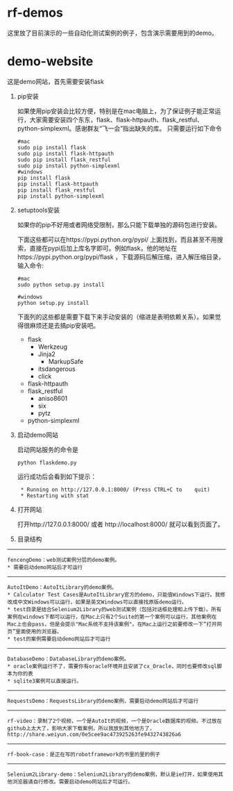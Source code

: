 # rf-demos
这里放了目前演示的一些自动化测试案例的例子，包含演示需要用到的demo。

# demo-website
这是demo网站，首先需要安装flask

1. pip安装

    如果使用pip安装会比较方便，特别是在mac电脑上，为了保证例子能正常运行，大家需要安装四个东东，flask、flask-httpauth、flask_restful、python-simplexml。感谢群友“飞一会”指出缺失的库。
只需要运行如下命令

    ```
    #mac
    sudo pip install flask
    sudo pip install flask-httpauth
    sudo pip install flask_restful
    sudo pip install python-simplexml
    #windows
    pip install flask
    pip install flask-httpauth
    pip install flask_restful
    pip install python-simplexml
    ```

2. setuptools安装

    如果你的pip不好用或者网络受限制，那么只能下载单独的源码包进行安装。
    
    下面这些都可以在https://pypi.python.org/pypi/ 上面找到，而且甚至不用搜索，直接在pypi后加上库名字即可。例如flask，他的地址在https://pypi.python.org/pypi/flask ，下载源码后解压缩，进入解压缩目录，输入命令:

    ```
    #mac
    sudo python setup.py install
    
    #windows
    python setup.py install

    ```
    
    下面列的这些都是需要下载下来手动安装的（缩进是表明依赖关系）。如果觉得很麻烦还是去搞pip安装吧。

    * flask
        * Werkzeug
        * Jinja2
            * MarkupSafe
        * itsdangerous
        * click
    * flask-httpauth
    * flask_restful        * aniso8601        * six		* pytz	* python-simplexml


3. 启动demo网站

    启动网站服务的命令是

    ```
    python flaskdemo.py
    ```

    运行成功后会看到如下提示：
    
    ```
     * Running on http://127.0.0.1:8000/ (Press CTRL+C to    quit)
     * Restarting with stat
     ```

4. 打开网站
     
    打开http://127.0.0.1:8000/ 或者 http://localhost:8000/ 就可以看到页面了。

5. 目录结构

- - -

    fencengDemo：web测试案例分层的demo案例。
    * 需要启动demo网站后才可运行

- - - 

    AutoItDemo：AutoItLibrary的demo案例。
    * Calculator Test Cases是AutoItLibrary官方的demo，只能值Windows下运行。我修改成中文Windows可以运行，如果是英文Windows可以直接找原版demo运行。
    * test目录是结合Selenium2Library的web测试案例（包括对话框处理和上传下载）。所有案例在windows下都可以运行，在Mac上只有2个Suite的第一个案例可以运行，其他案例在Mac上也会pass，但是会提示"Mac系统不支持该案例"。在Mac上运行之前要修改一下“打开网页”里面使用的浏览器。
    * test的案例需要启动demo网站后才可运行

- - -

    DatabaseDemo：DatabaseLibrary的demo案例。
    * oracle案例运行不了，需要你有oracle环境并且安装了cx_Oracle，同时也要修改sql脚本为你的表
    * sqlite3案例可以直接运行。

- - - 

    RequestsDemo：RequestsLibrary的demo案例，需要启动demo网站后才可运行

- - -

    rf-video：录制了2个视频，一个是AutoIt的视频，一个是Oracle数据库的视频。不过放在github上太大了，影响大家下载案例，所以我放到其他地方了，http://share.weiyun.com/0e5cee9ac473925263fe9432743826a6

- - -

    rf-book-case：是正在写的robotframework的书里的里的例子

- - -

    Selenium2Library-demo：Selenium2Library的demo案例，默认是ie打开，如果使用其他浏览器请自行修改。需要启动demo网站后才可运行。

